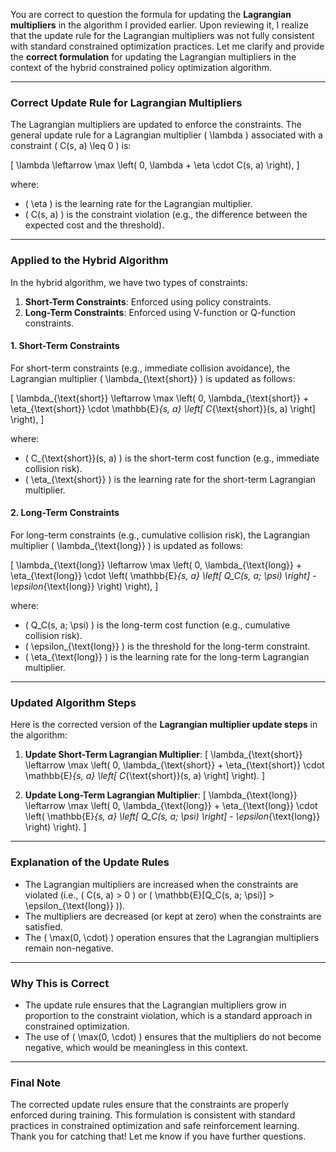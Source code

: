 You are correct to question the formula for updating the **Lagrangian multipliers** in the algorithm I provided earlier. Upon reviewing it, I realize that the update rule for the Lagrangian multipliers was not fully consistent with standard constrained optimization practices. Let me clarify and provide the **correct formulation** for updating the Lagrangian multipliers in the context of the hybrid constrained policy optimization algorithm.

---

### **Correct Update Rule for Lagrangian Multipliers**

The Lagrangian multipliers are updated to enforce the constraints. The general update rule for a Lagrangian multiplier \( \lambda \) associated with a constraint \( C(s, a) \leq 0 \) is:

\[
\lambda \leftarrow \max \left( 0, \lambda + \eta \cdot C(s, a) \right),
\]

where:
- \( \eta \) is the learning rate for the Lagrangian multiplier.
- \( C(s, a) \) is the constraint violation (e.g., the difference between the expected cost and the threshold).

---

### **Applied to the Hybrid Algorithm**

In the hybrid algorithm, we have two types of constraints:
1. **Short-Term Constraints**: Enforced using policy constraints.
2. **Long-Term Constraints**: Enforced using V-function or Q-function constraints.

#### **1. Short-Term Constraints**
For short-term constraints (e.g., immediate collision avoidance), the Lagrangian multiplier \( \lambda_{\text{short}} \) is updated as follows:

\[
\lambda_{\text{short}} \leftarrow \max \left( 0, \lambda_{\text{short}} + \eta_{\text{short}} \cdot \mathbb{E}_{s, a} \left[ C_{\text{short}}(s, a) \right] \right),
\]

where:
- \( C_{\text{short}}(s, a) \) is the short-term cost function (e.g., immediate collision risk).
- \( \eta_{\text{short}} \) is the learning rate for the short-term Lagrangian multiplier.

#### **2. Long-Term Constraints**
For long-term constraints (e.g., cumulative collision risk), the Lagrangian multiplier \( \lambda_{\text{long}} \) is updated as follows:

\[
\lambda_{\text{long}} \leftarrow \max \left( 0, \lambda_{\text{long}} + \eta_{\text{long}} \cdot \left( \mathbb{E}_{s, a} \left[ Q_C(s, a; \psi) \right] - \epsilon_{\text{long}} \right) \right),
\]

where:
- \( Q_C(s, a; \psi) \) is the long-term cost function (e.g., cumulative collision risk).
- \( \epsilon_{\text{long}} \) is the threshold for the long-term constraint.
- \( \eta_{\text{long}} \) is the learning rate for the long-term Lagrangian multiplier.

---

### **Updated Algorithm Steps**

Here is the corrected version of the **Lagrangian multiplier update steps** in the algorithm:

1. **Update Short-Term Lagrangian Multiplier**:
   \[
   \lambda_{\text{short}} \leftarrow \max \left( 0, \lambda_{\text{short}} + \eta_{\text{short}} \cdot \mathbb{E}_{s, a} \left[ C_{\text{short}}(s, a) \right] \right).
   \]

2. **Update Long-Term Lagrangian Multiplier**:
   \[
   \lambda_{\text{long}} \leftarrow \max \left( 0, \lambda_{\text{long}} + \eta_{\text{long}} \cdot \left( \mathbb{E}_{s, a} \left[ Q_C(s, a; \psi) \right] - \epsilon_{\text{long}} \right) \right).
   \]

---

### **Explanation of the Update Rules**
- The Lagrangian multipliers are increased when the constraints are violated (i.e., \( C(s, a) > 0 \) or \( \mathbb{E}[Q_C(s, a; \psi)] > \epsilon_{\text{long}} \)).
- The multipliers are decreased (or kept at zero) when the constraints are satisfied.
- The \( \max(0, \cdot) \) operation ensures that the Lagrangian multipliers remain non-negative.

---

### **Why This is Correct**
- The update rule ensures that the Lagrangian multipliers grow in proportion to the constraint violation, which is a standard approach in constrained optimization.
- The use of \( \max(0, \cdot) \) ensures that the multipliers do not become negative, which would be meaningless in this context.

---

### **Final Note**
The corrected update rules ensure that the constraints are properly enforced during training. This formulation is consistent with standard practices in constrained optimization and safe reinforcement learning. Thank you for catching that! Let me know if you have further questions.
